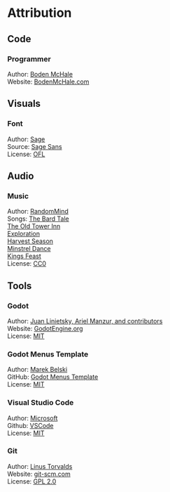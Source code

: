 # Attribution
## Code
### Programmer
Author: [Boden McHale](https://github.com/Maaack/Godot-Menus-Template/graphs/contributors)  
Website: [BodenMcHale.com](https://www.bodenmchale.com/)  

## Visuals
### Font
Author: [Sage](https://www.dafont.com/sage.d7729)  
Source: [Sage Sans](https://www.dafont.com/sage-sans.font)  
License: [OFL](https://opensource.org/license/ofl-1-1)

## Audio
### Music
Author: [RandomMind](https://www.patreon.com/randommind)  
Songs:
[The Bard Tale](https://opengameart.org/content/medieval-the-bards-tale)  
[The Old Tower Inn](https://opengameart.org/content/medieval-the-old-tower-inn)  
[Exploration](https://opengameart.org/content/medieval-exploration)  
[Harvest Season](https://opengameart.org/content/medieval-harvest-season)  
[Minstrel Dance](https://opengameart.org/content/medieval-minstrel-dance)  
[Kings Feast](https://opengameart.org/content/medieval-kings-feast)  
License: [CC0](https://creativecommons.org/public-domain/cc0/)

## Tools
### Godot
Author: [Juan Linietsky, Ariel Manzur, and contributors](https://godotengine.org/contact)  
Website: [GodotEngine.org](https://godotengine.org/)  
License: [MIT](https://github.com/godotengine/godot/blob/master/LICENSE.txt) 

### Godot Menus Template
Author: [Marek Belski](https://github.com/Maaack/Godot-Menus-Template/graphs/contributors)  
GitHub: [Godot Menus Template](https://github.com/Maaack/Godot-Menus-Template)  
License: [MIT](https://github.com/Maaack/Godot-Menus-Template/blob/main/addons/maaacks_menus_template/LICENSE.txt)  

### Visual Studio Code
Author: [Microsoft](https://opensource.microsoft.com/)  
Github: [VSCode](https://github.com/microsoft/vscode)  
License: [MIT](https://github.com/microsoft/vscode/blob/main/LICENSE.txt)

### Git
Author: [Linus Torvalds](https://github.com/torvalds)  
Website: [git-scm.com](https://git-scm.com/downloads)  
License: [GPL 2.0](https://opensource.org/licenses/GPL-2.0)
